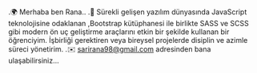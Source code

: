 
.🌍  Merhaba ben Rana..
.🧠  Sürekli gelişen yazılım dünyasında JavaScript teknolojisine odaklanan ,Bootstrap kütüphanesi ile birlikte SASS ve SCSS gibi modern ön uç geliştirme araçlarını etkin bir şekilde kullanan bir öğrenciyim.
İşbirliği gerektiren veya bireysel projelerde disiplin ve azimle süreci yönetirim.
.✉️  sarirana98@gmail.com adresinden bana ulaşabilirsiniz...

<!---
ranamutta/ranamutta is a ✨ special ✨ repository because its `README.md` (this file) appears on your GitHub profile.
You can click the Preview link to take a look at your changes.
--->
